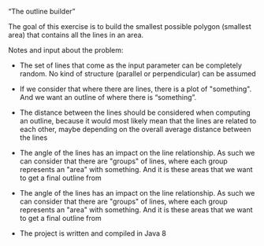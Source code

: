 “The outline builder” 

The goal of this exercise is to build the smallest possible polygon 
(smallest area) that contains all the lines in an area.

Notes and input about the problem:
- The set of lines that come as the input parameter can be completely random. No kind of structure (parallel or perpendicular) can be assumed

- If we consider that where there are lines, there is a plot of "something". And we want an outline of where there is “something”.

- The distance between the lines should be considered when computing an outline, because it would most likely mean that the lines are related to each other, maybe depending on the overall average distance between the lines

- The angle of the lines has an impact on the line relationship. As such we can consider that there are "groups" of lines, where each group represents an "area" with something. And it is these areas that we want to get a final outline from

- The angle of the lines has an impact on the line relationship. As such we can consider that there are "groups" of lines, where each group represents an "area" with something. And it is these areas that we want to get a final outline from







* The project is written and compiled in Java 8

